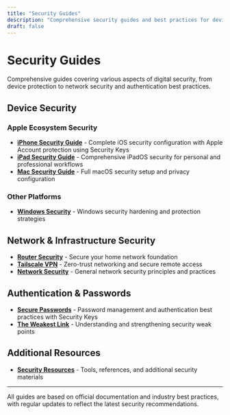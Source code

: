 ```yaml
---
title: "Security Guides"
description: "Comprehensive security guides and best practices for devices, networks, and digital security"
draft: false
---
```


# Security Guides

Comprehensive guides covering various aspects of digital security, from device protection to network security and authentication best practices.

## Device Security

### Apple Ecosystem Security
- **[iPhone Security Guide](./iphone/)** - Complete iOS security configuration with Apple Account protection using Security Keys
- **[iPad Security Guide](./ipad/)** - Comprehensive iPadOS security for personal and professional workflows  
- **[Mac Security Guide](./mac/)** - Full macOS security setup and privacy configuration

### Other Platforms
- **[Windows Security](./windows/)** - Windows security hardening and protection strategies

## Network & Infrastructure Security
- **[Router Security](./router/)** - Secure your home network foundation
- **[Tailscale VPN](./tailscale/)** - Zero-trust networking and secure remote access
- **[Network Security](./network/)** - General network security principles and practices

## Authentication & Passwords
- **[Secure Passwords](./secure-passwords/)** - Password management and authentication best practices with Security Keys
- **[The Weakest Link](./weakest-link/)** - Understanding and strengthening security weak points

## Additional Resources
- **[Security Resources](./resources/)** - Tools, references, and additional security materials

---

All guides are based on official documentation and industry best practices, with regular updates to reflect the latest security recommendations.
